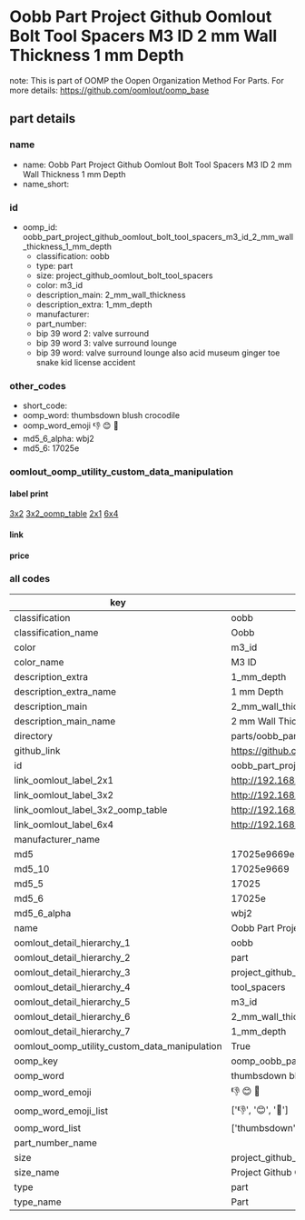 # Oobb Part Project Github Oomlout Bolt Tool Spacers M3 ID 2 mm Wall Thickness 1 mm Depth  

note: This is part of OOMP the Oopen Organization Method For Parts. For more details: https://github.com/oomlout/oomp_base

##  part details
  







### name
* name: Oobb Part Project Github Oomlout Bolt Tool Spacers M3 ID 2 mm Wall Thickness 1 mm Depth
* name_short: 
### id
* oomp_id: oobb_part_project_github_oomlout_bolt_tool_spacers_m3_id_2_mm_wall_thickness_1_mm_depth
  * classification: oobb
  * type: part
  * size: project_github_oomlout_bolt_tool_spacers
  * color: m3_id
  * description_main: 2_mm_wall_thickness
  * description_extra: 1_mm_depth
  * manufacturer: 
  * part_number: 
  * bip 39 word 2: valve surround
  * bip 39 word 3: valve surround lounge
  * bip 39 word: valve surround lounge also acid museum ginger toe snake kid license accident

### other_codes
* short_code: 
* oomp_word: thumbsdown blush crocodile
* oomp_word_emoji :thumbsdown: :blush: :crocodile:
* md5_6_alpha: wbj2
* md5_6: 17025e






### oomlout_oomp_utility_custom_data_manipulation
#### label print
[3x2](http://192.168.1.245:1112/?label=oomp%20wbj2)
[3x2_oomp_table](http://192.168.1.108:1112/?label=oomp%20wbj2)
[2x1](http://192.168.1.242:1112/?label=oomp%20wbj2)
[6x4](http://192.168.1.55:1112/?label=oomp%20wbj2)    

#### link

                              

#### price







### all codes 
| key | value |  
| --- | --- |  
| classification | oobb |  
| classification_name | Oobb |  
| color | m3_id |  
| color_name | M3 ID |  
| description_extra | 1_mm_depth |  
| description_extra_name | 1 mm Depth |  
| description_main | 2_mm_wall_thickness |  
| description_main_name | 2 mm Wall Thickness |  
| directory | parts/oobb_part_project_github_oomlout_bolt_tool_spacers_m3_id_2_mm_wall_thickness_1_mm_depth |  
| github_link | https://github.com/oomlout/oomlout_oomp_part_src/tree/main/parts/oobb_part_project_github_oomlout_bolt_tool_spacers_m3_id_2_mm_wall_thickness_1_mm_depth |  
| id | oobb_part_project_github_oomlout_bolt_tool_spacers_m3_id_2_mm_wall_thickness_1_mm_depth |  
| link_oomlout_label_2x1 | http://192.168.1.242:1112/?label=oomp%20wbj2 |  
| link_oomlout_label_3x2 | http://192.168.1.245:1112/?label=oomp%20wbj2 |  
| link_oomlout_label_3x2_oomp_table | http://192.168.1.108:1112/?label=oomp%20wbj2 |  
| link_oomlout_label_6x4 | http://192.168.1.55:1112/?label=oomp%20wbj2 |  
| manufacturer_name |  |  
| md5 | 17025e9669e38c424680f07508b6a788 |  
| md5_10 | 17025e9669 |  
| md5_5 | 17025 |  
| md5_6 | 17025e |  
| md5_6_alpha | wbj2 |  
| name | Oobb Part Project Github Oomlout Bolt Tool Spacers M3 ID 2 mm Wall Thickness 1 mm Depth |  
| oomlout_detail_hierarchy_1 | oobb |  
| oomlout_detail_hierarchy_2 | part |  
| oomlout_detail_hierarchy_3 | project_github_bolt |  
| oomlout_detail_hierarchy_4 | tool_spacers |  
| oomlout_detail_hierarchy_5 | m3_id |  
| oomlout_detail_hierarchy_6 | 2_mm_wall_thickness |  
| oomlout_detail_hierarchy_7 | 1_mm_depth |  
| oomlout_oomp_utility_custom_data_manipulation | True |  
| oomp_key | oomp_oobb_part_project_github_oomlout_bolt_tool_spacers_m3_id_2_mm_wall_thickness_1_mm_depth |  
| oomp_word | thumbsdown blush crocodile |  
| oomp_word_emoji | :thumbsdown: :blush: :crocodile: |  
| oomp_word_emoji_list | [':thumbsdown:', ':blush:', ':crocodile:'] |  
| oomp_word_list | ['thumbsdown', 'blush', 'crocodile'] |  
| part_number_name |  |  
| size | project_github_oomlout_bolt_tool_spacers |  
| size_name | Project Github Oomlout Bolt Tool Spacers |  
| type | part |  
| type_name | Part |  
